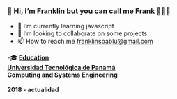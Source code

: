 ### 👋 Hi, I’m Franklin but you can call me Frank 🧑🏻‍💻
- 📘 I’m currently learning javascript
- 👀 I’m looking to collaborate on some projects
- 📫 How to reach me franklinspablu@gmail.com


-🎓<b> [Education](#education) <b> <br>
[Universidad Tecnológica de Panamá](https://www.utp.ac.pa) <br> 
Computing and Systems Engineering <br>   
2018 - actualidad

<!---
franklinspablu/franklinspablu is a ✨ special ✨ repository because its `README.md` (this file) appears on your GitHub profile.
You can click the Preview link to take a look at your changes.
--->
